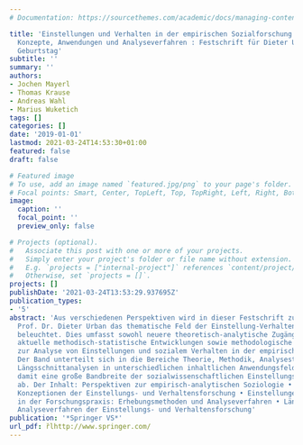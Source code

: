 ```yaml
---
# Documentation: https://sourcethemes.com/academic/docs/managing-content/

title: 'Einstellungen und Verhalten in der empirischen Sozialforschung: Analytische
  Konzepte, Anwendungen und Analyseverfahren : Festschrift für Dieter Urban zum 65.
  Geburtstag'
subtitle: ''
summary: ''
authors:
- Jochen Mayerl
- Thomas Krause
- Andreas Wahl
- Marius Wuketich
tags: []
categories: []
date: '2019-01-01'
lastmod: 2021-03-24T14:53:30+01:00
featured: false
draft: false

# Featured image
# To use, add an image named `featured.jpg/png` to your page's folder.
# Focal points: Smart, Center, TopLeft, Top, TopRight, Left, Right, BottomLeft, Bottom, BottomRight.
image:
  caption: ''
  focal_point: ''
  preview_only: false

# Projects (optional).
#   Associate this post with one or more of your projects.
#   Simply enter your project's folder or file name without extension.
#   E.g. `projects = ["internal-project"]` references `content/project/deep-learning/index.md`.
#   Otherwise, set `projects = []`.
projects: []
publishDate: '2021-03-24T13:53:29.937695Z'
publication_types:
- '5'
abstract: 'Aus verschiedenen Perspektiven wird in dieser Festschrift zu Ehren von
  Prof. Dr. Dieter Urban das thematische Feld der Einstellung-Verhaltens-Forschung
  beleuchtet. Dies umfasst sowohl neuere theoretisch-analytische Zugänge als auch
  aktuelle methodisch-statistische Entwicklungen sowie methodologische Überlegungen
  zur Analyse von Einstellungen und sozialem Verhalten in der empirischen Sozialforschung.
  Der Band unterteilt sich in die Bereiche Theorie, Methodik, Analysestrategien und
  Längsschnittanalysen in unterschiedlichen inhaltlichen Anwendungsfeldern und deckt
  damit eine große Bandbreite der sozialwissenschaftlichen Einstellungs-Verhaltens-Forschung
  ab. Der Inhalt: Perspektiven zur empirisch-analytischen Soziologie • Theorien und
  Konzeptionen der Einstellungs- und Verhaltensforschung • Einstellungen und Verhalten
  in der Forschungspraxis: Erhebungsmethoden und Analyseverfahren • Längsschnittliche
  Analyseverfahren der Einstellungs- und Verhaltensforschung'
publication: '*Springer VS*'
url_pdf: r̆lhttp://www.springer.com/
---
```

